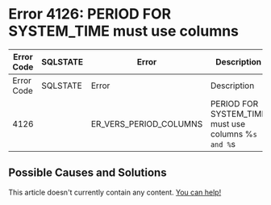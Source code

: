 
# Error 4126: PERIOD FOR SYSTEM_TIME must use columns


| Error Code | SQLSTATE | Error | Description |
| --- | --- | --- | --- |
| Error Code | SQLSTATE | Error | Description |
| 4126 |  | ER_VERS_PERIOD_COLUMNS | PERIOD FOR SYSTEM_TIME must use columns %`s and %`s |




## Possible Causes and Solutions


This article doesn't currently contain any content. [You can help!](/en/writing-and-editing-knowledge-base-articles/)

